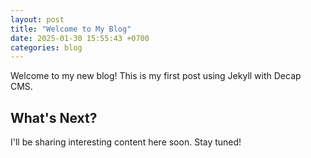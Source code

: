 ```yaml
---
layout: post
title: "Welcome to My Blog"
date: 2025-01-30 15:55:43 +0700
categories: blog
---
```


Welcome to my new blog! This is my first post using Jekyll with Decap CMS.

## What's Next?

I'll be sharing interesting content here soon. Stay tuned!
